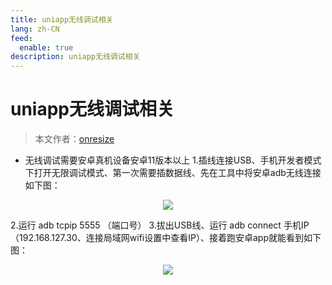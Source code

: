 ```yaml
---
title: uniapp无线调试相关
lang: zh-CN
feed:
  enable: true
description: uniapp无线调试相关
---
```


# uniapp无线调试相关

> 本文作者：[onresize](https://github.com/onresize)

- 无线调试需要安卓真机设备安卓11版本以上
1.插线连接USB、手机开发者模式下打开无限调试模式、第一次需要插数据线、先在工具中将安卓adb无线连接如下图：
<p align="center">
    <img src="/AA_mdPics/h1.png" />
</p>
2.运行 adb tcpip 5555 （端口号）
3.拔出USB线、运行 adb connect 手机IP（192.168.127.30、连接局域网wifi设置中查看IP）、接着跑安卓app就能看到如下图：
<p align="center">
    <img src="/AA_mdPics/h2.png" />
</p>